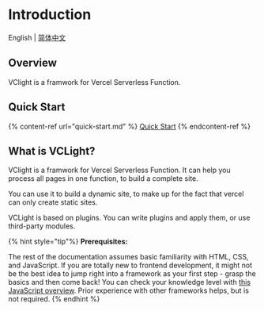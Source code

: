 # Introduction

English | [简体中文](https://cn.vclight.bluemangoo.net/)

## Overview

VClight is a framwork for Vercel Serverless Function.

## Quick Start

{% content-ref url="quick-start.md" %}
[Quick Start](quick-start.md)
{% endcontent-ref %}


## What is VCLight?

VClight is a framwork for Vercel Serverless Function. It can help you process all pages in one function, to build a complete site.

You can use it to build a dynamic site, to make up for the fact that vercel can only create static sites.

VCLight is based on plugins. You can write plugins and apply them, or use third-party modules.

{% hint style="tip"%}
**Prerequisites:**

The rest of the documentation assumes basic familiarity with HTML, CSS, and JavaScript. If you are totally new to frontend development, it might not be the best idea to jump right into a framework as your first step - grasp the basics and then come back! You can check your knowledge level with [this JavaScript overview](https://developer.mozilla.org/en-US/docs/Web/JavaScript/A_re-introduction_to_JavaScript). Prior experience with other frameworks helps, but is not required.
{% endhint %}
